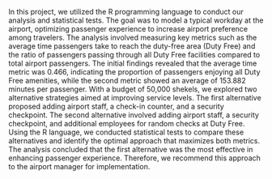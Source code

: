 In this project, we utilized the R programming language to conduct our analysis and statistical tests. The goal was to model a typical workday at the airport, optimizing passenger experience to increase airport preference among travelers.
The analysis involved measuring key metrics such as the average time passengers take to reach the duty-free area (Duty Free) and the ratio of passengers passing through all Duty Free facilities compared to total airport passengers. The initial findings revealed that the average time metric was 0.466, indicating the proportion of passengers enjoying all Duty Free amenities, while the second metric showed an average of 153.882 minutes per passenger.
With a budget of 50,000 shekels, we explored two alternative strategies aimed at improving service levels. The first alternative proposed adding airport staff, a check-in counter, and a security checkpoint. The second alternative involved adding airport staff, a security checkpoint, and additional employees for random checks at Duty Free.
Using the R language, we conducted statistical tests to compare these alternatives and identify the optimal approach that maximizes both metrics. The analysis concluded that the first alternative was the most effective in enhancing passenger experience. Therefore, we recommend this approach to the airport manager for implementation.




